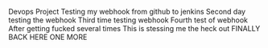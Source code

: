 Devops Project
Testing my webhook from github to jenkins 
Second day testing the webhook
Third time testing webhook
Fourth test of webhook
After getting fucked several times
This is stessing me the heck out
FINALLY BACK HERE
ONE MORE
